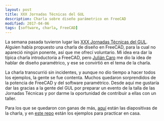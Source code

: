 ```yaml
---
layout: post
title: XXX Jornadas Técnicas del GUL
description: Charla sobre diseño parámetrico en FreeCAD
modified: 2017-04-06
tags: [software, charla, FreeCAD]
---
```


La semana pasada tuvieron lugar las [XXX Jornadas Técnicas del GUL](https://cursos.gul.es/xxx-jornadas-tecnicas-del-gul). Alguien había propuesto una charla de diseño en FreeCAD, para la cual no apareció ningún ponente, así que me ofrecí voluntario. Mi idea era dar la típica charla introductoria a FreeCAD, pero [Julián Caro]() me dio la idea de hablar de diseño paramétrico, y ese se convirtió en el tema de la charla.

La charla transcurrió sin incidentes, y aunque no dio tiempo a hacer todos los ejemplos, la gente se fue contenta. Muchos quedaron sorprendidos de la potencia de FreeCAD y del software paramétrico. Desde aquí me gustaría dar las gracias a la gente del GUL por preparar un evento de la talla de las Jornadas Técnicas y por darme la oportunidad de contribuir a ellas con un taller.

Para los que se quedaron con ganas de más, [aquí](http://destevez.me/parametric-FreeCAD-gul-talk-2017/) están las diapositivas de la charla, y en [este repo](https://github.com/David-Estevez/parametric-FreeCAD-gul-talk-2017) están los ejemplos para practicar en casa.